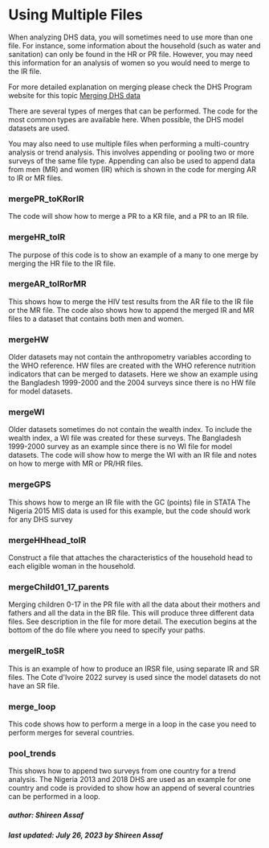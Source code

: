 # Using Multiple Files

When analyzing DHS data, you will sometimes need to use more than one file. 
For instance, some information about the household (such as water and sanitation) can only be found in the HR or PR file. 
However, you may need this information for an analysis of women so you would need to merge to the IR file.

For more detailed explanation on merging please check the DHS Program website for this topic [Merging DHS data](https://www.dhsprogram.com/data/Merging-Datasets.cfm)

There are several types of merges that can be performed. The code for the most common types are available here.
When possible, the DHS model datasets are used.

You may also need to use multiple files when performing a multi-country analysis or trend analysis.
This involves appending or pooling two or more surveys of the same file type. 
Appending can also be used to append data from men (MR) and women (IR) which is shown in the code for merging AR to IR or MR files. 

### mergePR_toKRorIR
The code will show how to merge a PR to a KR file, and a PR to an IR file.

### mergeHR_toIR
The purpose of this code is to show an example of a many to one merge by merging the HR file to the IR file.

### mergeAR_toIRorMR
This shows how to merge the HIV test results from the AR file to the IR file or the MR file.
The code also shows how to append the merged IR and MR files to a dataset that contains both men and women.

### mergeHW
Older datasets may not contain the anthropometry variables according to the WHO reference. 
HW files are created with the WHO reference nutrition indicators that can be merged to datasets.
Here we show an example using the Bangladesh 1999-2000 and the 2004 surveys since there is no HW file for model datasets.

### mergeWI 
Older datasets sometimes do not contain the wealth index. 
To include the wealth index, a WI file was created for these surveys. 
The Bangladesh 1999-2000 survey as an example since there is no WI file for model datasets.
The code will show how to merge the WI with an IR file and notes on how to merge with MR or PR/HR files. 

### mergeGPS
This shows how to merge an IR file with the GC (points) file in STATA
The Nigeria 2015 MIS data is used for this example, but the code should work for any DHS survey

### mergeHHhead_toIR
Construct a file that attaches the characteristics of the household head to each eligible woman in the household.

### mergeChild01_17_parents
Merging children 0-17 in the PR file with all the data about their mothers and fathers and all the data in the BR file.
This will produce three different data files. See description in the file for more detail.
The execution begins at the bottom of the do file where you need to specify your paths. 

### mergeIR_toSR
This is an example of how to produce an IRSR file, using separate IR and SR files. 
The Cote d'Ivoire 2022 survey is used since the model datasets do not have an SR file. 

### merge_loop
This code shows how to perform a merge in a loop in the case you need to perform merges for several countries. 

### pool_trends
This shows how to append two surveys from one country for a trend analysis. 
The Nigeria 2013 and 2018 DHS are used as an example for one country and code is provided to show how an append of several countries can be performed in a loop.



##### author: Shireen Assaf
##### last updated: July 26, 2023 by Shireen Assaf